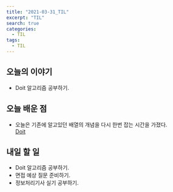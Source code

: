```yaml
---
title: "2021-03-31_TIL"
excerpt: "TIL"
search: true
categories: 
  - TIL
tags: 
  - TIL
---
```


## 오늘의 이야기

- Doit 알고리즘 공부하기.


## 오늘 배운 점

- 오늘은 기존에 알고있던 배열의 개념을 다시 한번 잡는 시간을 가졌다.<br>
[Doit](https://devboryung.github.io/algorism/doit-3/)

## 내일 할 일

- Doit 알고리즘 공부하기.
- 면접 예상 질문 준비하기.
- 정보처리기사 실기 공부하기.